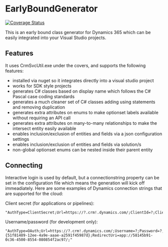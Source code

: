 # EarlyBoundGenerator

[![Coverage Status](https://coveralls.io/repos/github/bermo/EarlyXrm.QueryExpressionExtensions/badge.svg?branch=master)](https://coveralls.io/github/bermo/EarlyXrm.EarlyBoundGenerator?branch=master)

This is an early bound class generator for Dynamics 365 which can be easily integrated into 
your Visual Studio projects.

## Features

It uses CrmSvcUtil.exe under the covers, and supports the following features:

- installed via nuget so it integrates directly into a visual studio project
- works for SDK style projects
- generates C# classes based on display name which follows the C# Pascal case coding standards
- generates a much cleaner set of C# classes adding using statements and removing duplication
- generates extra attributes on enums to make optionset labels available without requiring an API call
- generates extra attributes on many-to-many relationships to make the intersect entity easily available
- enables inclusion/exclusion of entities and fields via a json configuration settings
- enables inclusion/exclusion of entities and fields via solution/s
- non-global optionset enums can be nested inside their parent entity

## Connecting

Interactive login is used by default, but a connectionstring property can be set in the configuration file 
which means the generation will kick off immeadiately.  Here are some examples of Dynamics
connection strings that are supported for the cloud:

Client secret (for applications or pipelines):

    "AuthType=ClientSecret;Url=https://?.crm!.dynamics.com/;ClientId=?;ClientSecret=?;"

Username/password (for development only):

    "AuthType=OAuth;Url=https://?.crm!.dynamics.com/;Username=?;Password=?;ClientId={51f81489-12ee-4a9e-aaae-a2591f45987d};RedirectUri=app://58145b91-0c36-4500-8554-080854f2ac97/;"

